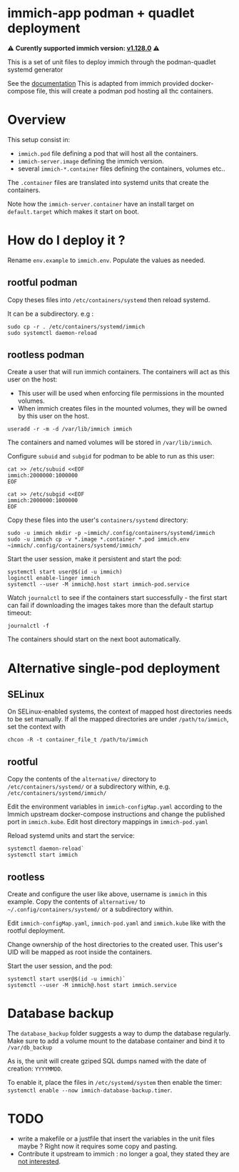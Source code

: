 # immich-app podman + quadlet deployment

⚠️ **Curently supported immich version: [v1.128.0](https://github.com/immich-app/immich/releases/tag/v1.128.0)** ⚠️


This is a set of unit files to deploy immich through the podman-quadlet systemd generator

See the [documentation](https://docs.podman.io/en/latest/markdown/podman-systemd.unit.5.html)
This is adapted from immich provided docker-compose file, this will create a podman pod hosting all thc containers.

# Overview

This setup consist in:
 - `immich.pod` file defining a pod that will host all the containers.
 - `immich-server.image` defining the immich version.
 - several `immich-*.container` files defining the containers, volumes etc..
 
The `.container` files are translated into systemd units that create the containers. 

Note how the `immich-server.container` have an install target on `default.target` which makes it start on boot. 

# How do I deploy it ?

Rename `env.example` to `immich.env`. Populate the values as needed.

## rootful podman

Copy theses files into `/etc/containers/systemd` then reload systemd. 

It can be a subdirectory. e.g : 
```
sudo cp -r . /etc/containers/systemd/immich
sudo systemctl daemon-reload
```

## rootless podman

Create a user that will run immich containers.
The containers will act as this user on the host:
- This user will be used when enforcing file permissions in the mounted volumes.
- When immich creates files in the mounted volumes, they will be owned by this user on the host.

```
useradd -r -m -d /var/lib/immich immich
```
The containers and named volumes will be stored in `/var/lib/immich`.

Configure `subuid` and `subgid` for podman to be able to run as this user:
```
cat >> /etc/subuid <<EOF
immich:2000000:1000000
EOF

cat >> /etc/subgid <<EOF
immich:2000000:1000000
EOF
```

Copy these files into the user's `containers/systemd` directory:
```
sudo -u immich mkdir -p ~immich/.config/containers/systemd/immich
sudo -u immich cp -v *.image *.container *.pod immich.env ~immich/.config/containers/systemd/immich/
```

Start the user session, make it persistent and start the pod:
```
systemctl start user@$(id -u immich)
loginctl enable-linger immich
systemctl --user -M immich@.host start immich-pod.service
```

Watch `journalctl` to see if the containers start successfully -
the first start can fail if downloading the images takes more than the default startup timeout:
```
journalctl -f
```

The containers should start on the next boot automatically.

# Alternative single-pod deployment

## SELinux
On SELinux-enabled systems, the context of mapped host directories needs to be set manually. If all the mapped directories are under `/path/to/immich`, set the context with
```
chcon -R -t container_file_t /path/to/immich
```

## rootful

Copy the contents of the `alternative/` directory to `/etc/containers/systemd/`
or a subdirectory within, e.g. `/etc/containers/systemd/immich/`

Edit the environment variables in `immich-configMap.yaml` according to the Immich upstream docker-compose instructions and change the published port in `immich.kube`. Edit host directory mappings in `immich-pod.yaml`

Reload systemd units and start the service:
```
systemctl daemon-reload`
systemctl start immich
```

## rootless

Create and configure the user like above, username is `immich` in this example. Copy the contents of `alternative/` to `~/.config/containers/systemd/` or a subdirectory within.

Edit `immich-configMap.yaml`, `immich-pod.yaml` and `immich.kube` like with the rootful deployment.

Change ownership of the host directories to the created user. This user's UID will be mapped as root inside the containers.

Start the user session, and the pod:
```
systemctl start user@$(id -u immich)`
systemctl --user -M immich@.host start immich.service
```



# Database backup

The `database_backup` folder suggests a way to dump the database regularly. Make sure to add a volume mount to the 
database container and bind it to `/var/db_backup`

As is, the unit will create gziped SQL dumps named with the date of creation: `YYYYMMDD`.

To enable it, place the files in `/etc/systemd/system` then enable the timer: `systemctl enable --now immich-database-backup.timer`.

# TODO 
- write a makefile or a justfile that insert the variables in the unit files maybe ? Right now it requires some copy and pasting.
- Contribute it upstream to immich : no longer a goal, they stated they are [not interested](https://github.com/immich-app/immich/discussions/7977).
